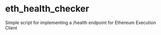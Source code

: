 # eth_health_checker
Simple script for implementing a /health endpoint for Ethereum Execution Client
